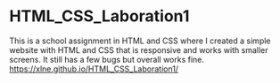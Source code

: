 # HTML_CSS_Laboration1
This is a school assignment in HTML and CSS where I created a simple website with HTML and CSS that is responsive and works with smaller screens. It still has a few bugs but overall works fine. 
https://xlne.github.io/HTML_CSS_Laboration1/
